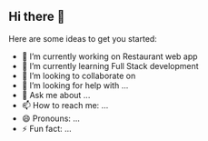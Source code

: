 ## Hi there 👋

Here are some ideas to get you started:

- 🔭 I’m currently working on Restaurant web app
- 🌱 I’m currently learning Full Stack development
- 👯 I’m looking to collaborate on 
- 🤔 I’m looking for help with ...
- 💬 Ask me about ...
- 📫 How to reach me: ...
- 😄 Pronouns: ...
- ⚡ Fun fact: ...
